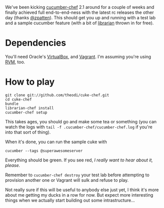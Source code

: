 We've been kicking [cucumber-chef](https://github.com/Atalanta/cucumber-chef) 2.1 around for a couple of weeks and finally achieved full end-to-end-ness with the latest rc releases the other day (thanks [@zpatten](https://github.com/zpatten)). This should get you up and running with a test lab and a sample cucumber feature (with a bit of [librarian](https://github.com/applicationsonline/librarian) thrown in for free).

Dependencies
============

You'll need Oracle's [VirtualBox](https://www.virtualbox.org/), and [Vagrant](http://www.vagrantup.com/). I'm assuming you're using [RVM](https://rvm.io/), too.

How to play
===========

    git clone git://github.com/theodi/cuke-chef.git
    cd cuke-chef
    bundle
    librarian-chef install
    cucumber-chef setup

This takes ages, you should go and make some tea or something (you can watch the logs with ```tail -f .cucumber-chef/cucumber-chef.log``` if you're into that sort of thing).

When it's done, you can run the sample cuke with

    cucumber --tags @superawesomeserver

Everything should be green. If you see red, _I really want to hear about it, please_.

Remember to ```cucumber-chef destroy``` your test lab before attempting to provision another one or Vagrant will sulk and refuse to play.

Not really sure if this will be useful to anybody else just yet, I think it's more about me getting my ducks in a row for now. But expect more interesting things when we actually start building out some intrastructure...
